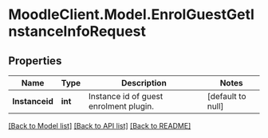 # MoodleClient.Model.EnrolGuestGetInstanceInfoRequest

## Properties

Name | Type | Description | Notes
------------ | ------------- | ------------- | -------------
**Instanceid** | **int** | Instance id of guest enrolment plugin. | [default to null]

[[Back to Model list]](../README.md#documentation-for-models) [[Back to API list]](../README.md#documentation-for-api-endpoints) [[Back to README]](../README.md)

